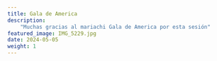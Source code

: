```yaml
---
title: Gala de America
description:
    "Muchas gracias al mariachi Gala de America por esta sesión"
featured_image: IMG_5229.jpg
date: 2024-05-05
weight: 1
---
```

